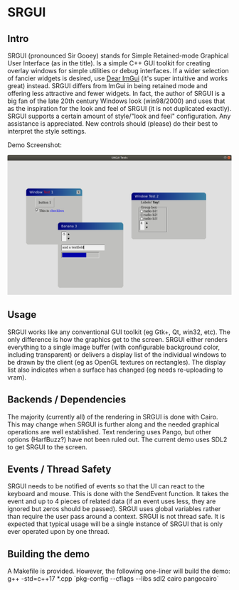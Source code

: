 # SRGUI
## Intro

SRGUI (pronounced Sir Gooey) stands for Simple Retained-mode Graphical User Interface (as in the title). Is a simple C++ GUI toolkit for creating overlay windows for simple utilities or debug interfaces. If a wider selection of fancier widgets is desired, use [Dear ImGui](https://github.com/ocornut/imgui) (it's super intuitive and works great) instead. SRGUI differs from ImGui in being retained mode and offering less attractive and fewer widgets. In fact, the author of SRGUI is a big fan of the late 20th century Windows look (win98/2000) and uses that as the inspiration for the look and feel of SRGUI (it is not duplicated exactly). SRGUI supports a certain amount of style/"look and feel" configuration. Any assistance is appreciated. New controls should (please) do their best to interpret the style settings.

Demo Screenshot:

![Demo Screenshot](./docs/srgui_demo.png)

## Usage

SRGUI works like any conventional GUI toolkit (eg Gtk+, Qt, win32, etc). The only difference is how the graphics get to the screen. SRGUI either renders everything to a single image buffer (with configurable background color, including transparent) or delivers a display list of the individual windows to be drawn by the client (eg as OpenGL textures on rectangles). The display list also indicates when a surface has changed (eg needs re-uploading to vram).

## Backends / Dependencies

The majority (currently all) of the rendering in SRGUI is done with Cairo. This may change when SRGUI is further along and the needed graphical operations are well established. Text rendering uses Pango, but other options (HarfBuzz?) have not been ruled out. The current demo uses SDL2 to get SRGUI to the screen.

## Events / Thread Safety

SRGUI needs to be notified of events so that the UI can react to the keyboard and mouse. This is done with the SendEvent function. It takes the event and up to 4 pieces of related data (if an event uses less, they are ignored but zeros should be passed). SRGUI uses global variables rather than require the user pass around a context. SRGUI is not thread safe. It is expected that typical usage will be a single instance of SRGUI that is only ever operated upon by one thread. 

## Building the demo

A Makefile is provided. However, the following one-liner will build the demo:
g++ -std=c++17 *.cpp \`pkg-config --cflags --libs sdl2 cairo pangocairo\`


